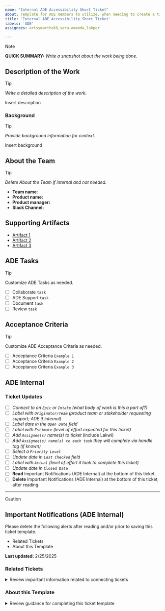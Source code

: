 ```yaml
---
name: "Internal ADE Accessibility Short Ticket"
about: Template for ADE members to utilize, when needing to create a ticket oustide the intake process such as a child ticket or an internal ADE work ticket. 
title: 'Internal ADE Accessibility Short Ticket'
labels: 'ADE'
assignees: artsymartha68,sara-amanda,lakper

---
```


> [!NOTE]
> **QUICK SUMMARY:** _Write a snapshot about the work being done._

## Description of the Work
> [!TIP]
> _Write a detailed description of the work._

Insert description

### Background
> [!TIP]
> _Provide background information for context._

Insert background

## About the Team 
> [!TIP]
> _Delete About the Team if internal and not needed._

- **Team name**: 
- **Product name:** 
- **Product manager:**  
- **Slack Channel:**

## Supporting Artifacts 
- [Artifact 1](Placeholder1)
- [Artifact 2](Placeholder2)
- [Artifact 3](Placeholder3)

## ADE Tasks
> [!TIP]
> Customize ADE Tasks as needed. 
- [ ] Collaborate `task`
- [ ] ADE Support `task`
- [ ] Document `task`
- [ ] Review `task`

## Acceptance Criteria
> [!TIP]
> Customize ADE Acceptance Criteria as needed. 
- [ ] Acceptance Criteria `Example 1`
- [ ] Acceptance Criteria `Example 2`
- [ ] Acceptance Criteria `Example 3`

## ADE Internal
### Ticket Updates
- [ ] _Connect to an `Epic` or `Intake` (what body of work is this a part of?)_
- [ ] _Label with `Originator/Team` (product team or stakeholder requesting support; ADE if internal)_
- [ ] _Label date in the `Open Date` field_
- [ ] _Label with `Estimate` (level of effort expected for this ticket)_
- [ ] _Add `Assignee(s)` name(s) to ticket_ (include Lakwi)
- [ ] _Add `Assignee(s) name(s) to each task` they will complete via handle tag (if known)_
- [ ] _Select a `Priority Level`_
- [ ] _Update date in `Last Checked` field_
- [ ] _Label with `Actual` (level of effort it took to complete this ticket)_
- [ ] _Update date in_ `Closed Date`
- [ ] **Read** Important Notifications (ADE Internal) at the bottom of this ticket.
- [ ] **Delete** Important Notifications (ADE Internal) at the bottom of this ticket, after reading. 

<HR> 

> [!CAUTION]
> ## Important Notifications (ADE Internal) 
> Please delete the following alerts after reading and/or prior to saving this ticket template. 
> - Related Tickets
> - About this Template
>
> **Last updated:** 2/25/2025

### Related Tickets

<details><summary>Review important information related to connecting tickets</summary>

#### Tasks are Now Sub-Issues
- Related tickets are no longer being tracked in task lists, due to the planned depreceiation of tasks by GitHub in April 2025. 
- Instead, related tickets will be connected to tickets via sub-issues.
##### Connecting Tickets
- **To connect an existing ticket**, choose the drop-down from "create sub-issue" and select "add existing issue"
- **To connect a new issue,** choose the drop-down from "create sub-issue" and select "create sub-issue," and select the respective template. 

_Please delete this alert after reading and/or prior to saving this ticket template._

</details>

### About this Template

<details><summary>Review guidance for completing this ticket template</summary>

- **Template Purpose:**
     - To quickly spin up child work tickets that can connect to intake tickets.
     - To quickly generate internal work tickets for the ADE team to track their internal work. 
     - This ticket does not include all of the language in the intake ticket. 
 - **New Ticket:** 
     - [**Create a new short ticket**](https://github.com/department-of-veterans-affairs/va.gov-team/issues/new?template=ADE-Internal-Short-Ticket.md)
 ### Ticket Fields and Formatting
 - **Ticket Title Examples:** Based on our menu of services, to maintain consistent formatting, also refer to existing tickets as well for guidance. 
     - **Internal Work:** 
        - [ADE Support] ADE - Work being done
        - [ADE Documentation] ADE - `Work being done`
        - [ADE Process Work] ADE- Work being done
      - **Child Tickets for Intakes:**
        - [ADE Audit] `Team Name` - `Project Name`
        - [ADE Design Review] `Team Name` - `Project Name`
        - [ADE Research] `Team Name` - `Project Name` (`Month(s) of Research`)
  - **Ticket Labels**: 
      - `ADE` at minimum. 
      - _Do not use intake label on this ticket._ 
      - Search `ADE` in [labels list](https://github.com/department-of-veterans-affairs/va.gov-team/labels?q=ADE+) to view additional available labels, which will follow the naming structure `ADE XYZ`

_Please delete this alert after reading and/or prior to saving this ticket template._
</details>
